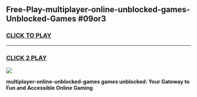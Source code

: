
## Free-Play-multiplayer-online-unblocked-games-Unblocked-Games #09or3
<h3>
<a href="https://news.freeplayer.one?title=multiplayer-online-unblocked-games&ref=8M">CLICK TO PLAY</a></h3>
<hr>

<h3>
<a href="https://news.freeplayer.one?title=multiplayer-online-unblocked-games&ref=8M">CLICK 2 PLAY</a>
  
</h3>

<a href="https://news.freeplayer.one?title=multiplayer-online-unblocked-games&ref=8M"><img src="https://clearcache.store/games.png"></a>


**multiplayer-online-unblocked-games games unblocked: Your Gateway to Fun and Accessible Online Gaming**
